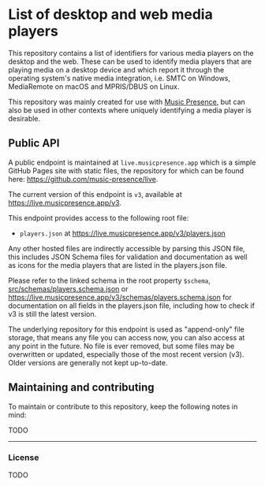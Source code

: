 # List of desktop and web media players

This repository contains a list of identifiers
for various media players on the desktop and the web.
These can be used to identify media players
that are playing media on a desktop device
and which report it through the operating system's native media integration,
i.e. SMTC on Windows, MediaRemote on macOS and MPRIS/DBUS on Linux.

This repository was mainly created for use with
[Music Presence](https://musicpresence.app),
but can also be used in other contexts
where uniquely identifying a media player is desirable.

## Public API

A public endpoint is maintained at `live.musicpresence.app`
which is a simple GitHub Pages site with static files,
the repository for which can be found here:
https://github.com/music-presence/live.

The current version of this endpoint is `v3`,
available at https://live.musicpresence.app/v3.

This endpoint provides access to the following root file:

- `players.json` at https://live.musicpresence.app/v3/players.json

Any other hosted files are indirectly accessible by parsing this JSON file,
this includes JSON Schema files for validation and documentation
as well as icons for the media players that are listed in the players.json file.

Please refer to the linked schema in the root property `$schema`,
[src/schemas/players.schema.json](./src/schemas/players.schema.json) or
https://live.musicpresence.app/v3/schemas/players.schema.json
for documentation on all fields in the players.json file,
including how to check if v3 is still the latest version.

The underlying repository for this endpoint
is used as "append-only" file storage,
that means any file you can access now,
you can also access at any point in the future.
No file is ever removed, but some files may be overwritten or updated,
especially those of the most recent version (v3).
Older versions are generally not kept up-to-date.

## Maintaining and contributing

To maintain or contribute to this repository, keep the following notes in mind:

TODO

---

### License

TODO
